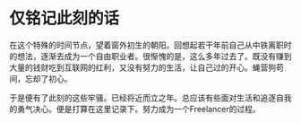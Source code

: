 # 仅铭记此刻的话

在这个特殊的时间节点，望着窗外初生的朝阳。回想起若干年前自己从中铁离职时的想法，逐渐去成为一个自由职业者。很惭愧的是，这么多年过去了。既没有赚到大量的钱财吃到互联网的红利，又没有努力的生活，让自己过的开心。蝇营狗苟间，忘却了初心。

于是便有了此刻的这些牢骚。已经将近而立之年。总应该有些面对生活和追逐自我的勇气决心。便是打算在这里记录下。努力成为一个Freelancer的过程。